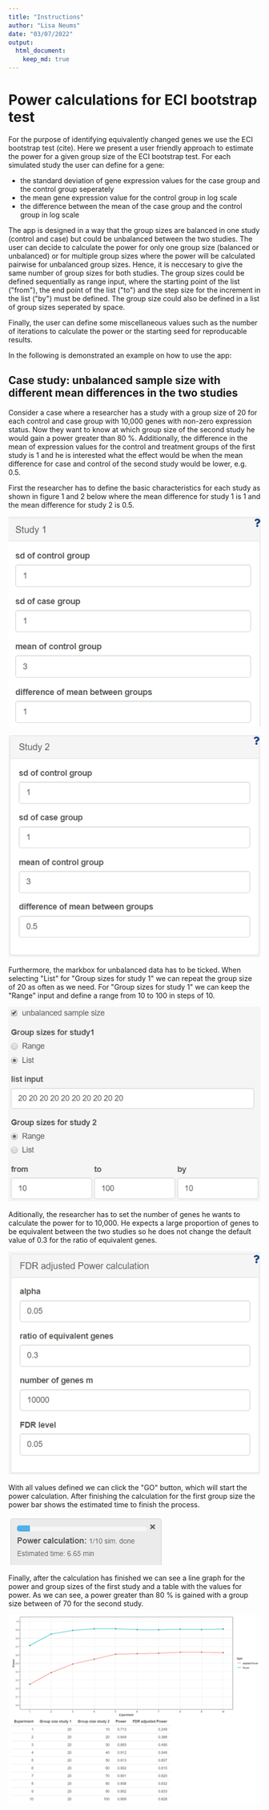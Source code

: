 ```yaml
---
title: "Instructions"
author: "Lisa Neums"
date: "03/07/2022"
output: 
  html_document:
    keep_md: true
---
```


# Power calculations for ECI bootstrap test

For the purpose of identifying equivalently changed genes we use the ECI bootstrap test (cite). Here we present a user friendly approach to estimate the power for a given group size of the ECI bootstrap test.  For each simulated study the user can define for a gene:

* the standard deviation of gene expression values for the case group and the control group seperately
* the mean gene expression value for the control group in log scale
* the difference between the mean of the case group and the control group in log scale

The app is designed in a way that the group sizes are balanced in one study (control and case) but could be unbalanced between the two studies. The user can decide to calculate the power for only one group size (balanced or unbalanced) or for multiple group sizes where the power will be calculated pairwise for unbalanced group sizes. Hence, it is neccesary to give the same number of group sizes for both studies. The group sizes could be defined sequentially as range input, where the starting point of the list ("from"), the end point of the list ("to") and the step size for the increment in the list ("by") must be defined. The group size could also be defined in a list of group sizes seperated by space.

Finally, the user can define some miscellaneous values such as the number of iterations to calculate the power or the starting seed for reproducable results. 

In the following is demonstrated an example on how to use the app:


## Case study: unbalanced sample size with different mean differences in the two studies

Consider a case where a researcher has a study with a group size of 20 for each control and case group with 10,000 genes with non-zero expression status. Now they want to know at which group size of the second study he would gain a power greater than 80 %. Additionally, the difference in the mean of expression values for the control and treatment groups of the first study is 1 and he is interested what the effect would be when the mean difference for case and control of the second study would be lower, e.g. 0.5.

First the researcher has to define the basic characteristics for each study as shown in figure 1 and 2 below where the mean difference for study 1 is 1 and the mean difference for study 2 is 0.5.

![](pictures/study1_1md.png)

![](pictures/study2_05md.png)

Furthermore, the markbox for unbalanced data has to be ticked. When selecting "List" for "Group sizes for study 1" we can repeat the group size of 20 as often as we need.
For "Group sizes for study 1" we can keep the "Range" input and define a range from 10 to 100 in steps of 10.

![](pictures/unbalanced2.png)

Aditionally, the researcher has to set the number of genes he wants to calculate the power for to 10,000. He expects a large proportion of genes to be equivalent between the two studies so he does not change the default value of 0.3 for the ratio of equivalent genes. 

![](pictures/FDR.png)

With all values defined we can click the "GO" button, which will start the power calculation. After finishing the calculation for the first group size the power bar shows the estimated time to finish the process.

![](pictures/progressBar.png)

Finally, after the calculation has finished we can see a line graph for the power and group sizes of the first study and a table with the values for power. As we can see, a power greater than 80 % is gained with a group size between of 70 for the second study.

![](pictures/results_unbalanced_1md1_05md2.png)
